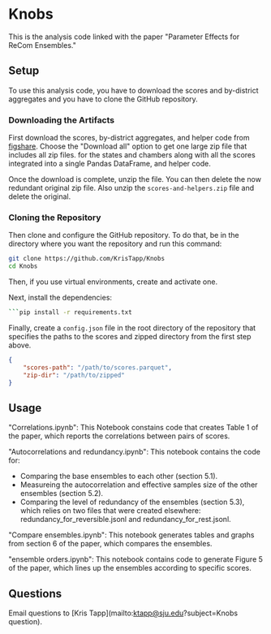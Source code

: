 # Knobs

This is the analysis code linked with the paper "Parameter Effects for ReCom Ensembles."

## Setup

To use this analysis code, you have to download the scores and by-district aggregates
and you have to clone the GitHub repository.

### Downloading the Artifacts

First download the scores, by-district aggregates, and helper code from 
[figshare](https://figshare.com/s/8d38a880772e5a7aa46e).
Choose the "Download all" option to get one large zip file that includes all zip files.
for the states and chambers along with all the scores integrated into a single Pandas
DataFrame, and helper code.

Once the download is complete, unzip the file. You can then delete the now redundant
original zip file. Also unzip the `scores-and-helpers.zip` file and delete the original.

### Cloning the Repository

Then clone and configure the GitHub repository. To do that, be in the directory where 
you want the repository and run this command:

```bash
git clone https://github.com/KrisTapp/Knobs
cd Knobs
```

Then, if you use virtual environments, create and activate one. 

Next, install the dependencies:

```bash
```pip install -r requirements.txt
```

Finally, create a `config.json` file in the root directory of the repository 
that specifies the paths to the scores and zipped directory from the first step above.

```json
{
    "scores-path": "/path/to/scores.parquet",
    "zip-dir": "/path/to/zipped"
}
```

## Usage
"Correlations.ipynb": This Notebook constains code that creates Table 1 of the paper, which reports the correlations between pairs of scores.

"Autocorrelations and redundancy.ipynb": This notebook contains the code for:
- Comparing the base ensembles to each other (section 5.1).
- Measureing the autocorrelation and effective samples size of the other ensembles (section 5.2).
- Comparing the level of redundancy of the ensembles (section 5.3), which relies on two files that were created elsewhere: redundancy_for_reversible.jsonl and redundancy_for_rest.jsonl.

"Compare ensembles.ipynb": This notebook generates tables and graphs from section 6 of the paper, which compares the ensembles.

"ensemble orders.ipynb": This notebook contains code to generate Figure 5 of the paper, which lines up the ensembles according to specific scores.

## Questions

Email questions to [Kris Tapp](mailto:ktapp@sju.edu?subject=Knobs question).



